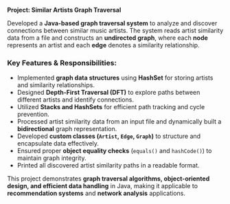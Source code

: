 **Project: Similar Artists Graph Traversal**

Developed a **Java-based graph traversal system** to analyze and discover connections between similar music artists. The system reads artist similarity data from a file and constructs an **undirected graph**, where each **node** represents an artist and each **edge** denotes a similarity relationship.

### **Key Features & Responsibilities:**

- Implemented **graph data structures** using **HashSet** for storing artists and similarity relationships.
- Designed **Depth-First Traversal (DFT)** to explore paths between different artists and identify connections.
- Utilized **Stacks and HashSets** for efficient path tracking and cycle prevention.
- Processed artist similarity data from an input file and dynamically built a **bidirectional** graph representation.
- Developed **custom classes (`Artist`, `Edge`, `Graph`)** to structure and encapsulate data effectively.
- Ensured proper **object equality checks** (`equals()` and `hashCode()`) to maintain graph integrity.
- Printed all discovered artist similarity paths in a readable format.

This project demonstrates **graph traversal algorithms, object-oriented design, and efficient data handling** in Java, making it applicable to **recommendation systems** and **network analysis** applications.
